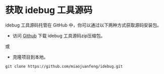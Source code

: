 # 获取 idebug 工具源码

idebug 工具源码托管在 GitHub 中，你可以通过以下两种方式获取源码安装包。

* 访问 [Github](https://github.com/miaojuanfeng/idebug) 下载 idebug 工具源码zip压缩包。

或

* 克隆项目到本地。

```
git clone https://github.com/miaojuanfeng/idebug.git
```



